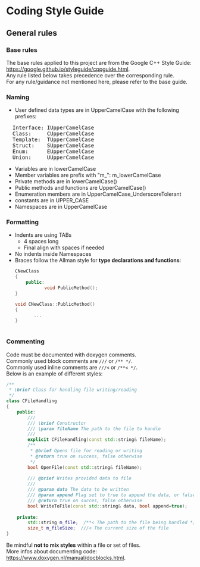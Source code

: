# Coding Style Guide

## General rules

### Base rules
The base rules applied to this project are from the Google C++ Style Guide: https://google.github.io/styleguide/cppguide.html.  
Any rule listed below takes precedence over the corresponding rule.  
For any rule/guidance not mentioned here, please refer to the base guide. 

### Naming

- User defined data types are in UpperCamelCase with the following prefixes:
<pre>
  Interface: IUpperCamelCase
  Class:     CUpperCamelCase
  Template:  TUpperCamelCase
  Struct:    SUpperCamelCase
  Enum:      EUpperCamelCase
  Union:     UUpperCamelCase
</pre>

- Variables are in lowerCamelCase
- Member variables are prefix with "m_": m_lowerCamelCase
- Private methods are in lowerCamelCase()
- Public methods and functions are UpperCamelCase()
- Enumeration members are in UpperCamelCase_UnderscoreTolerant
- constants are in UPPER_CASE
- Namespaces are in UpperCamelCase

### Formatting

- Indents are using TABs
  - 4 spaces long
  - Final align with spaces if needed
- No indents inside Namespaces
- Braces follow the Allman style for **type declarations and functions**:
    ```cpp
    CNewClass
    {  
        public:
               void PublicMethod();          
    }
    
    void CNewClass::PublicMethod()
    {
           ...
    }
        
    ```

### Commenting

Code must be documented with doxygen comments.  
Commonly used block comments are `///` or `/** */`.  
Commonly used inline comments are `///<` or `/**< */`.  
Below is an example of different styles:
```cpp 
/**
 * \brief Class for handling file writing/reading
 */
class CFileHandling
{
    public:
        ///
        /// \brief Constructor
        /// \param fileName The path to the file to handle
        ///
        explicit CFileHandling(const std::string& fileName);
        /**
         * @brief Opens file for reading or writing
         * @return true on success, false otherwise
         */
        bool OpenFile(const std::string& fileName);
    
        /// @brief Writes provided data to file
        ///
        /// @param data The data to be written
        /// @param append Flag set to true to append the data, or false to overwrite the file
        /// @return true on succes, false otherwise
        bool WriteToFile(const std::string& data, bool append=true);
        
    private:
        std::string m_file;  /**< The path to the file being handled */
        size_t m_fileSize;  ///< The current size of the file
}
```
Be mindful **not to mix styles** within a file or set of files.  
More infos about documenting code: https://www.doxygen.nl/manual/docblocks.html.